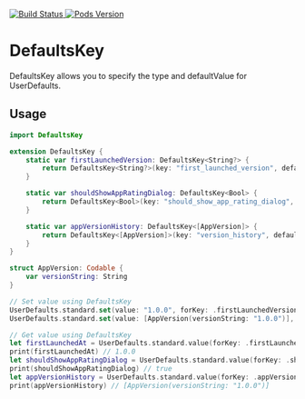 <p align="left">
<a href="https://github.com/natmark/DefaultsKey/actions">
<img src="https://github.com/natmark/DefaultsKey/workflows/Swift/badge.svg?branch=master"
alt="Build Status">
</a>
<a href="https://cocoapods.org/pods/DefaultsKey">
<img src="https://img.shields.io/cocoapods/v/DefaultsKey.svg?style=flat"
alt="Pods Version">
</a>
</p>

# DefaultsKey

DefaultsKey allows you to specify the type and defaultValue for UserDefaults.

## Usage

```Swift
import DefaultsKey

extension DefaultsKey {
    static var firstLaunchedVersion: DefaultsKey<String?> {
        return DefaultsKey<String?>(key: "first_launched_version", defaultValue: nil)
    }

    static var shouldShowAppRatingDialog: DefaultsKey<Bool> {
        return DefaultsKey<Bool>(key: "should_show_app_rating_dialog", defaultValue: true)
    }

    static var appVersionHistory: DefaultsKey<[AppVersion]> {
        return DefaultsKey<[AppVersion]>(key: "version_history", defaultValue: [])
    }
}

struct AppVersion: Codable {
    var versionString: String
}

// Set value using DefaultsKey
UserDefaults.standard.set(value: "1.0.0", forKey: .firstLaunchedVersion)
UserDefaults.standard.set(value: [AppVersion(versionString: "1.0.0")], forKey: .appVersionHistory) // You can use Codable value

// Get value using DefaultsKey
let firstLaunchedAt = UserDefaults.standard.value(forKey: .firstLaunchedVersion)
print(firstLaunchedAt) // 1.0.0
let shouldShowAppRatingDialog = UserDefaults.standard.value(forKey: .shouldShowAppRatingDialog)
print(shouldShowAppRatingDialog) // true
let appVersionHistory = UserDefaults.standard.value(forKey: .appVersionHistory)
print(appVersionHistory) // [AppVersion(versionString: "1.0.0")]
```


